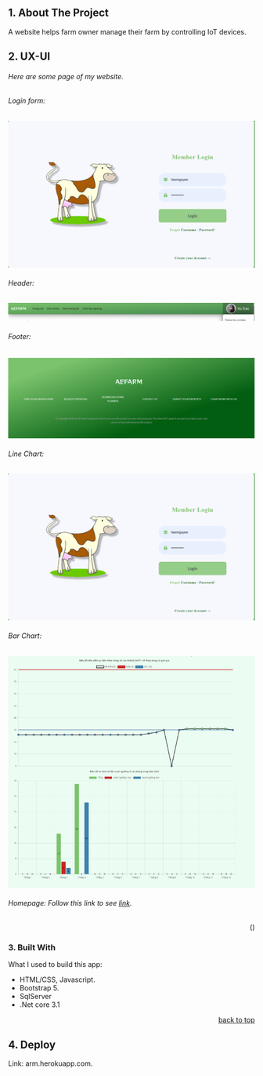 <!-- <div id="top"></div>


<!-- PROJECT LOGO -->
<!-- <br />
<div align="center">
  
  <img src="https://natours.netlify.app/img/logo-green-2x.png" alt="Logo" height="80">

  <h3 align="center">Natour app</h3>

  
</div> --> 




<!-- ABOUT THE PROJECT -->
## 1. About The Project

A website helps farm owner manage their farm by controlling IoT devices. 

<p align="right"><a href="#top"></a></p>

## 2. UX-UI

###### Here are some page of my website.
###### Login form:
![image](https://github.com/ThuongNguyenVan158/Smart-Farm/blob/main/SmartFarm/SmartFarm/NewFolder/loginFE.png)

###### Header:
![image](https://github.com/ThuongNguyenVan158/Smart-Farm/blob/main/SmartFarm/SmartFarm/NewFolder/header.png)

###### Footer:
![image](https://github.com/ThuongNguyenVan158/Smart-Farm/blob/main/SmartFarm/SmartFarm/NewFolder/footer.png)

###### Line Chart:
![image](https://github.com/ThuongNguyenVan158/Smart-Farm/blob/main/SmartFarm/SmartFarm/NewFolder/loginFE.png)


###### Bar Chart:
![image](https://github.com/ThuongNguyenVan158/Smart-Farm/blob/main/SmartFarm/SmartFarm/NewFolder/Static1.png)

###### Homepage: Follow this link to see [link](https://www.figma.com/file/nWRBd3t9ttk1tKzvtRYcEh/AeFarm?node-id=0%3A1).

<p align="right">(<a href="#top"></a>)</p>

### 3. Built With

What I used to build this app:
* HTML/CSS, Javascript.
* Bootstrap 5.
* SqlServer
* .Net core 3.1

<p align="right"><a href="#top">back to top</a></p>



<!-- CONTACT -->
<!-- ## Contact

Your Name - [@your_twitter](https://twitter.com/your_username) - email@example.com

Project Link: [https://github.com/your_username/repo_name](https://github.com/your_username/repo_name)

<p align="right">(<a href="#top">back to top</a>)</p> -->



<!-- ACKNOWLEDGMENTS -->
## 4. Deploy
Link: arm.herokuapp.com.

